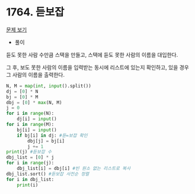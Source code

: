 # 1764. 듣보잡

[문제 보기](https://www.acmicpc.net/problem/1764)

- 풀이

듣도 못한 사람 수만큼 스택을 만들고, 스택에 듣도 못한 사람의 이름을 대입한다.

그 후, 보도 못한 사람의 이름을 입력받는 동시에 리스트에 있는지 확인하고, 있을 경우 그 사람의 이름을 출력한다.

```python
N, M = map(int, input().split())
dj = [0] * N
bj = [0] * M
dbj = [0] * max(N, M)
j = 0
for i in range(N):
    dj[i] = input()
for i in range(M):
    bj[i] = input()
    if bj[i] in dj: #듣=보잡 확인
        dbj[j] = bj[i]
        j += 1
print(j) #듣보잡 수
dbj_list = [0] * j
for i in range(j):
    dbj_list[i] = dbj[i] #빈 원소 없는 리스트로 복사
dbj_list.sort() #듣보잡 사전순 정렬
for i in dbj_list:
    print(i)
```

